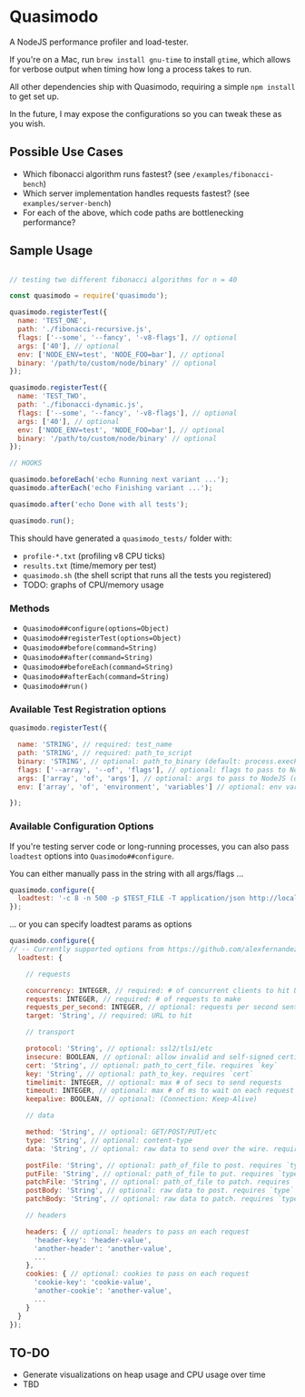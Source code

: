 # Quasimodo

A NodeJS performance profiler and load-tester.

If you're on a Mac, run `brew install gnu-time` to install `gtime`, which allows for verbose output when timing how long a process takes to run.

All other dependencies ship with Quasimodo, requiring a simple `npm install` to get set up.

In the future, I may expose the configurations so you can tweak these as you wish.

## Possible Use Cases

- Which fibonacci algorithm runs fastest? (see `/examples/fibonacci-bench`)
- Which server implementation handles requests fastest? (see `examples/server-bench`)
- For each of the above, which code paths are bottlenecking performance?

## Sample Usage

```js

// testing two different fibonacci algorithms for n = 40

const quasimodo = require('quasimodo');

quasimodo.registerTest({
  name: 'TEST_ONE',
  path: './fibonacci-recursive.js',
  flags: ['--some', '--fancy', '-v8-flags'], // optional
  args: ['40'], // optional
  env: ['NODE_ENV=test', 'NODE_FOO=bar'], // optional
  binary: '/path/to/custom/node/binary' // optional
});

quasimodo.registerTest({
  name: 'TEST_TWO',
  path: './fibonacci-dynamic.js',
  flags: ['--some', '--fancy', '-v8-flags'], // optional
  args: ['40'], // optional
  env: ['NODE_ENV=test', 'NODE_FOO=bar'], // optional
  binary: '/path/to/custom/node/binary' // optional
});

// HOOKS

quasimodo.beforeEach('echo Running next variant ...');
quasimodo.afterEach('echo Finishing variant ...');

quasimodo.after('echo Done with all tests');

quasimodo.run();
```

This should have generated a `quasimodo_tests/` folder with:
- `profile-*.txt` (profiling v8 CPU ticks)
- `results.txt` (time/memory per test)
- `quasimodo.sh` (the shell script that runs all the tests you registered)
- TODO: graphs of CPU/memory usage

### Methods

- `Quasimodo##configure(options=Object)`
- `Quasimodo##registerTest(options=Object)`
- `Quasimodo##before(command=String)`
- `Quasimodo##after(command=String)`
- `Quasimodo##beforeEach(command=String)`
- `Quasimodo##afterEach(command=String)`
- `Quasimodo##run()`

### Available Test Registration options

```js
quasimodo.registerTest({

  name: 'STRING', // required: test_name
  path: 'STRING', // required: path_to_script
  binary: 'STRING', // optional: path_to_binary (default: process.execPath)
  flags: ['--array', '--of', 'flags'], // optional: flags to pass to NodeJS (default: none)
  args: ['array', 'of', 'args'], // optional: args to pass to NodeJS (default: none)
  env: ['array', 'of', 'environment', 'variables'] // optional: env variables to pass to NodeJS (default: none)

});
```

### Available Configuration Options

If you're testing server code or long-running processes, you can also pass `loadtest` options into `Quasimodo##configure`.

You can either manually pass in the string with all args/flags ...
```js
quasimodo.configure({
  loadtest: '-c 8 -n 500 -p $TEST_FILE -T application/json http://localhost:3000/end_point'
});
```

... or you can specify loadtest params as options
```js
quasimodo.configure({
// -- Currently supported options from https://github.com/alexfernandez/loadtest --
  loadtest: {

    // requests

    concurrency: INTEGER, // required: # of concurrent clients to hit URL
    requests: INTEGER, // required: # of requests to make
    requests_per_second: INTEGER, // optional: requests per second sent to server
    target: 'String', // required: URL to hit

    // transport

    protocol: 'String', // optional: ssl2/tls1/etc
    insecure: BOOLEAN, // optional: allow invalid and self-signed certificates over https
    cert: 'String', // optional: path_to_cert_file. requires `key`
    key: 'String', // optional: path_to_key. requires `cert`
    timelimit: INTEGER, // optional: max # of secs to send requests
    timeout: INTEGER, // optional: max # of ms to wait on each request
    keepalive: BOOLEAN, // optional: (Connection: Keep-Alive)

    // data

    method: 'String', // optional: GET/POST/PUT/etc
    type: 'String', // optional: content-type
    data: 'String', // optional: raw data to send over the wire. require `type` and `method`

    postFile: 'String', // optional: path_of_file to post. requires `type`
    putFile: 'String', // optional: path_of_file to put. requires `type`
    patchFile: 'String', // optional: path_of_file to patch. requires `type`
    postBody: 'String', // optional: raw data to post. requires `type`
    patchBody: 'String', // optional: raw data to patch. requires `type`

    // headers

    headers: { // optional: headers to pass on each request
      'header-key': 'header-value',
      'another-header': 'another-value',
      ...
    },
    cookies: { // optional: cookies to pass on each request
      'cookie-key': 'cookie-value',
      'another-cookie': 'another-value',
      ...
    }
  }
});

```

## TO-DO

- Generate visualizations on heap usage and CPU usage over time
- TBD
